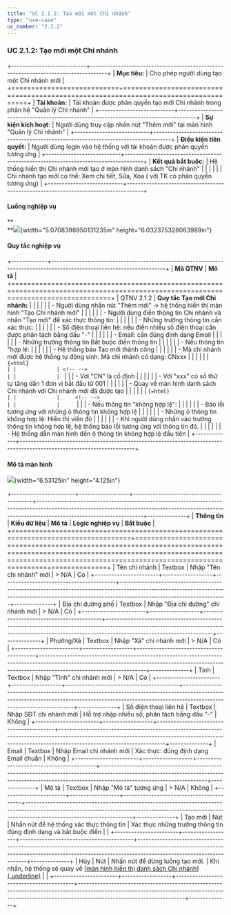 ```yaml
---
title: "UC 2.1.2: Tạo mới một Chi nhánh"
type: "use-case"
uc_number: "2.1.2"
---
```


### UC 2.1.2: Tạo mới một Chi nhánh

+---------------------------+------------------------------------------------------------------------------------+
| **Mục tiêu:**             | Cho phép người dùng tạo một Chi nhánh mới                                          |
+===========================+====================================================================================+
| **Tài khoản:**            | Tài khoản được phân quyền tạo mới Chi nhánh trong phân hệ "Quản lý Chi nhánh"      |
+---------------------------+------------------------------------------------------------------------------------+
| **Sự kiện kích hoạt:**    | Người dùng truy cập nhấn nút "Thêm mới" tại màn hình "Quản lý Chi nhánh"           |
+---------------------------+------------------------------------------------------------------------------------+
| **Điều kiện tiên quyết:** | Người dùng login vào hệ thống với tài khoản được phân quyền tương ứng              |
+---------------------------+------------------------------------------------------------------------------------+
| **Kết quả bắt buộc:**     | Hệ thống hiển thị Chi nhánh mới tạo ở màn hình danh sách "Chi nhánh"               |
|                           |                                                                                    |
|                           | Chi nhánh tạo mới có thể: Xem chi tiết, Sửa, Xóa ( với TK có phân quyền tương ứng) |
+---------------------------+------------------------------------------------------------------------------------+

#### Luồng nghiệp vụ

**\
**![](media/image117.png){width="5.0708398950131235in" height="6.032375328083989in"}

#### Quy tắc nghiệp vụ

+-------------+-----------------------------------------------------------------------------------------------------------------------+
| **Mã QTNV** | **Mô tả**                                                                                                             |
+=============+=======================================================================================================================+
| QTNV 2.1.2  | **Quy tắc Tạo mới Chi nhánh:**                                                                                        |
|             |                                                                                                                       |
|             | -   Người dùng nhấn nút "Thêm mới" -\> hệ thống hiển thị màn hình "Tạo Chi nhánh mới"                                 |
|             |                                                                                                                       |
|             | -   Người dùng điền thông tin Chi nhánh và nhấn "Tạo mới" để xác thực thông tin:                                      |
|             |                                                                                                                       |
|             |     -   Những trường thông tin cần xác thực:                                                                          |
|             |                                                                                                                       |
|             |         -   Số điện thoại liên hệ: nếu điền nhiều số điện thoại cần được phân tách bằng dấu "-"                       |
|             |                                                                                                                       |
|             |         -   Email: cần đúng định dạng Email                                                                           |
|             |                                                                                                                       |
|             |         -   Những trường thông tin Bắt buộc điền thông tin                                                            |
|             |                                                                                                                       |
|             |     -   Nếu thông tin "hợp lệ:                                                                                        |
|             |                                                                                                                       |
|             |         -   Hệ thống báo Tạo mới thành công                                                                           |
|             |                                                                                                                       |
|             |         -   Mã chi nhánh mới được hệ thống tự động sinh. Mã chi nhánh có dạng: CNxxx                                  |
|             |                                                                                                                       |
|             | ```{=html}                                                                                                            |
|             | <!-- -->                                                                                                              |
|             | ```                                                                                                                   |
|             | -   Với "CN" là cố định                                                                                               |
|             |                                                                                                                       |
|             | -   Với "xxx" có số thứ tự tăng dần 1 đơn vị bắt đầu từ 001                                                           |
|             |                                                                                                                       |
|             |     -   Quay về màn hình danh sách Chi nhánh với Chi nhánh mới đã được tạo                                            |
|             |                                                                                                                       |
|             |     ```{=html}                                                                                                        |
|             |     <!-- -->                                                                                                          |
|             |     ```                                                                                                               |
|             |     -   Nếu thông tin "không hợp lệ":                                                                                 |
|             |                                                                                                                       |
|             |         -   Báo lỗi tương ứng với những ô thông tin không hợp lệ                                                      |
|             |                                                                                                                       |
|             |             -   Những ô thông tin không hợp lệ: Hiển thị viền đỏ                                                      |
|             |                                                                                                                       |
|             |             -   Khi người dùng nhấn vào trường thông tin không hợp lệ, hệ thống báo lỗi tương ứng với thông tin đó.   |
|             |                                                                                                                       |
|             |         -   Hệ thống dẫn màn hình đến ô thông tin không hợp lệ đầu tiên                                               |
+-------------+-----------------------------------------------------------------------------------------------------------------------+

#### Mô tả màn hình

![](media/image118.png){width="6.53125in" height="4.125in"}

+-----------------------+------------------+-----------------------------------------+--------------------------------------------------------------------------------------------------------------------------------------------------------------------------------------------------+--------------+
| **Thông tin**         | **Kiểu dữ liệu** | **Mô tả**                               | **Logic nghiệp vụ**                                                                                                                                                                              | **Bắt buộc** |
+=======================+==================+=========================================+==================================================================================================================================================================================================+==============+
| Tên chi nhánh         | Textbox          | Nhập "Tên chi nhánh" mới                | > N/A                                                                                                                                                                                            | Có           |
+-----------------------+------------------+-----------------------------------------+--------------------------------------------------------------------------------------------------------------------------------------------------------------------------------------------------+--------------+
| Địa chỉ đường phố     | Textbox          | Nhập "Địa chỉ đường" chi nhánh mới      | > N/A                                                                                                                                                                                            | Có           |
+-----------------------+------------------+-----------------------------------------+--------------------------------------------------------------------------------------------------------------------------------------------------------------------------------------------------+--------------+
| Phường/Xã             | Textbox          | Nhập "Xã" chi nhánh mới                 | > N/A                                                                                                                                                                                            | Có           |
+-----------------------+------------------+-----------------------------------------+--------------------------------------------------------------------------------------------------------------------------------------------------------------------------------------------------+--------------+
| Tỉnh                  | Textbox          | Nhập "Tỉnh" chi nhánh mới               | > N/A                                                                                                                                                                                            | Có           |
+-----------------------+------------------+-----------------------------------------+--------------------------------------------------------------------------------------------------------------------------------------------------------------------------------------------------+--------------+
| Số điện thoại liên hệ | Textbox          | Nhập SĐT chi nhánh mới                  | Hỗ trợ nhập nhiều số, phân tách bằng dấu "-"                                                                                                                                                     | Không        |
+-----------------------+------------------+-----------------------------------------+--------------------------------------------------------------------------------------------------------------------------------------------------------------------------------------------------+--------------+
| Email                 | Textbox          | Nhập Email chi nhánh mới                | Xác thực: đúng định dạng Email chuẩn                                                                                                                                                             | Không        |
+-----------------------+------------------+-----------------------------------------+--------------------------------------------------------------------------------------------------------------------------------------------------------------------------------------------------+--------------+
| Mô tả                 | Textbox          | Nhập "Mô tả" tương ứng                  | > N/A                                                                                                                                                                                            | Không        |
+-----------------------+------------------+-----------------------------------------+--------------------------------------------------------------------------------------------------------------------------------------------------------------------------------------------------+--------------+
| Tạo mới               | Nút              | Nhấn nút để hệ thống xác thực thông tin | Xác thực những trường thông tin đúng định dạng và bắt buộc điền                                                                                                                                  |              |
+-----------------------+------------------+-----------------------------------------+--------------------------------------------------------------------------------------------------------------------------------------------------------------------------------------------------+--------------+
| Hủy                   | Nút              | Nhấn nút để dừng luồng tạo mới.         | Khi nhấn, hệ thống sẽ quay về [[màn hình hiển thị danh sách Chi nhánh]{.underline}](https://docs.google.com/document/d/1WbOFAfkOKmfCFZk0mFynFMj86AlJkGqW3Vn86678u_8/edit#heading=h.fewviky16u7v) |              |
+-----------------------+------------------+-----------------------------------------+--------------------------------------------------------------------------------------------------------------------------------------------------------------------------------------------------+--------------+
